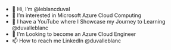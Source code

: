 - 👋 Hi, I’m @leblancduval
- 👀 I’m interested in Microsoft Azure Cloud Computing
- 🌱 I have a YouTube where I Showcase my Journey to Learning @duvalleblanc
- 💞️ I'm Looking to become an Azure Cloud Engineer
- 📫 How to reach me LinkedIn @duvalleblanc

<!---
leblancduval/leblancduval is a ✨ special ✨ repository because its `README.md` (this file) appears on your GitHub profile.
You can click the Preview link to take a look at your changes.
--->

